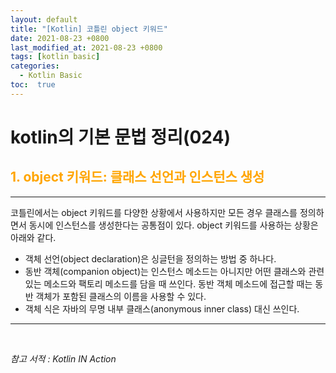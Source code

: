 ```yaml
---
layout: default
title: "[Kotlin] 코틀린 object 키워드"
date: 2021-08-23 +0800
last_modified_at: 2021-08-23 +0800
tags: [kotlin basic]
categories:
  - Kotlin Basic
toc:  true
---
```


# kotlin의 기본 문법 정리(024) 

## <span style="color:orange">1. object 키워드: 클래스 선언과 인스턴스 생성</span>  
---  

코틀린에서는 object 키워드를 다양한 상황에서 사용하지만 모든 경우 클래스를 정의하면서 동시에 인스턴스를 생성한다는 공통점이 있다. object 키워드를 사용하는 상황은 아래와 같다.

- 객체 선언(object declaration)은 싱글턴을 정의하는 방법 중 하나다.  
- 동반 객체(companion object)는 인스턴스 메소드는 아니지만 어떤 클래스와 관련 있는 메소드와 팩토리 메소드를 담을 때 쓰인다. 동반 객체 메소드에 접근할 때는 동반 객체가 포함된 클래스의 이름을 사용할 수 있다.  
- 객체 식은 자바의 무명 내부 클래스(anonymous inner class) 대신 쓰인다.

---

<br>

*참고 서적 : Kotlin IN Action*